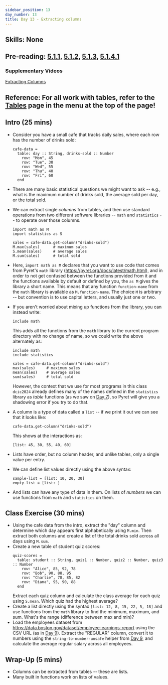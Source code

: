 ```yaml
---
sidebar_position: 13
day_number: 13
title: Day 13 - Extracting columns
---
```


## Skills: None

## Pre-reading: [5.1.1](%7B%7BDCIC_DOMAIN%7D%7D/tables-to-lists.html#%28part._table-stat-qs%29), [5.1.2](%7B%7BDCIC_DOMAIN%7D%7D/tables-to-lists.html#%28part._.Extracting_a_.Column_from_a_.Table%29), [5.1.3](%7B%7BDCIC_DOMAIN%7D%7D/tables-to-lists.html#%28part._.Understanding_.Lists%29), [5.1.4.1](<%7B%7BDCIC_DOMAIN%7D%7D/tables-to-lists.html#(part._.Built-.In_.Operations_on_.Lists_of_.Numbers)>)

### Supplementary Videos

[Extracting Columns](https://northeastern.hosted.panopto.com/Panopto/Pages/Viewer.aspx?id=90a48665-79b8-4270-a437-b34b01541eaa)

## Reference: For all work with tables, refer to the [Tables](/tables) page in the menu at the top of the page!

## Intro (25 mins)

- Consider you have a small cafe that tracks daily sales, where each row has the
  number of drinks sold:

  ```pyret
  cafe-data =
    table: day :: String, drinks-sold :: Number
      row: "Mon", 45
      row: "Tue", 30
      row: "Wed", 55
      row: "Thu", 40
      row: "Fri", 60
    end
  ```

- There are many basic statistical questions we might want to ask -- e.g., what
  is the maximum number of drinks sold, the average sold per day, or the total
  sold.

- We can extract single _columns_ from tables, and then use standard
  operations from two different software libraries -- `math` and `statistics`
  -- to operate over those columns.

  ```pyret
  import math as M
  import statistics as S

  sales = cafe-data.get-column("drinks-sold")
  M.max(sales)      # maximum sales
  S.mean(sales)     # average sales
  M.sum(sales)      # total sold
  ```

- Here, `import math as M` declares that you want to use code that comes from
  Pyret's `math` library (https://pyret.org/docs/latest/math.html), and in order
  to not get confused between the functions provided from it and the functions
  available by default or defined by you, the `as M` gives the library a short
  name. This means that any function `function-name` from the `math` library is
  available as `M.function-name`. The choice `M` is arbitrary -- but convention
  is to use capital letters, and usually just one or two.

- If you aren't worried about mixing up functions from the library, you can
  instead write:

  ```pyret
  include math
  ```

  This adds all the functions from the `math` library to the current program directory
  with no change of name, so we could write the above alternately as:

  ```pyret
  include math
  include statistics

  sales = cafe-data.get-column("drinks-sold")
  max(sales)     # maximum sales
  mean(sales)    # average sales
  sum(sales)     # total sold
  ```

  However, the context that we use for most programs in this class `dcic2024` already defines many of the names defined in the `statistics` library as _table_ functions (as we saw on [Day 7](/days/7)), so Pyret will give you a shadowing error if you try to do that.

- A column is a type of data called a `list` -- if we print it out we can see
  that it looks like:

  ```pyret
  cafe-data.get-column("drinks-sold")
  ```

  This shows at the interactions as:

  ```pyret
  [list: 45, 30, 55, 40, 60]
  ```

- Lists have order, but no column header, and unlike tables, only a single value
  per entry.

- We can define list values directly using the above syntax:

  ```pyret
  sample-list = [list: 10, 20, 30]
  empty-list = [list: ]
  ```

- And lists can have any type of data in them. On lists of _numbers_ we can use
  functions from `math` and `statistics` on them.

## Class Exercise (30 mins)

- Using the cafe data from the intro, extract the "day" column and determine
  which day appears first alphabetically using `M.min`. Then extract both
  columns and create a list of the total drinks sold across all days using
  `M.sum`.
- Create a new table of student quiz scores:
  ```pyret
  quiz-scores =
    table: student :: String, quiz1 :: Number, quiz2 :: Number, quiz3 :: Number
      row: "Alice", 85, 92, 78
      row: "Bob", 90, 88, 95
      row: "Charlie", 78, 85, 82
      row: "Diana", 95, 90, 88
    end
  ```
  Extract each quiz column and calculate the class average for each quiz using
  `S.mean`. Which quiz had the highest average?
- Create a list directly using the syntax `[list: 12, 8, 15, 22, 5, 18]` and
  use functions from the `math` library to find the minimum, maximum, and sum.
  What's the range (difference between max and min)?
- Load the employees dataset from https://data.boston.gov/dataset/employee-earnings-report
  using the CSV URL (as in [Day 9](/days/9)). Extract the "REGULAR" column, convert it to
  numbers using the `string-to-number-unsafe` helper from [Day 9](/days/9), and calculate
  the average regular salary across all employees.

## Wrap-Up (5 mins)

- Columns can be extracted from tables -- these are lists.
- Many built in functions work on lists of values.
